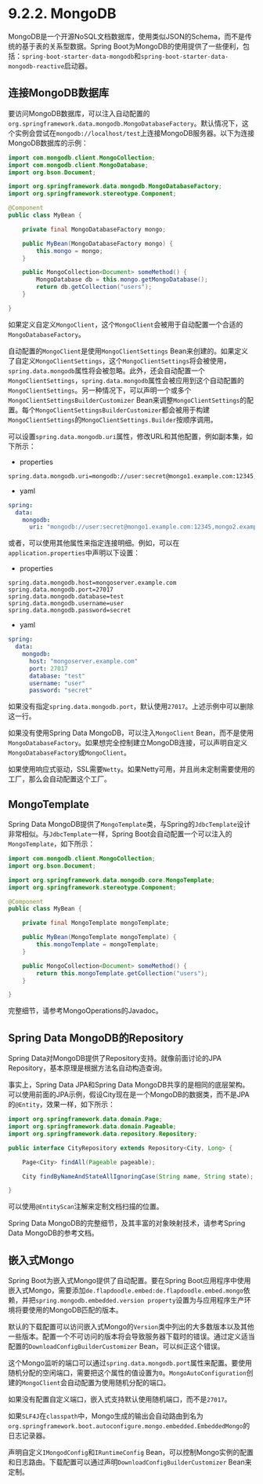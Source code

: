 # 9.2.2. MongoDB

MongoDB是一个开源NoSQL文档数据库，使用类似JSON的Schema，而不是传统的基于表的关系型数据。Spring Boot为MongoDB的使用提供了一些便利，包括：`spring-boot-starter-data-mongodb`和`spring-boot-starter-data-mongodb-reactive`启动器。

## 连接MongoDB数据库

要访问MongoDB数据库，可以注入自动配置的`org.springframework.data.mongodb.MongoDatabaseFactory`。默认情况下，这个实例会尝试在`mongodb://localhost/test`上连接MongoDB服务器。以下为连接MongoDB数据库的示例：

```java
import com.mongodb.client.MongoCollection;
import com.mongodb.client.MongoDatabase;
import org.bson.Document;

import org.springframework.data.mongodb.MongoDatabaseFactory;
import org.springframework.stereotype.Component;

@Component
public class MyBean {

    private final MongoDatabaseFactory mongo;

    public MyBean(MongoDatabaseFactory mongo) {
        this.mongo = mongo;
    }

    public MongoCollection<Document> someMethod() {
        MongoDatabase db = this.mongo.getMongoDatabase();
        return db.getCollection("users");
    }

}
```

如果定义自定义`MongoClient`，这个`MongoClient`会被用于自动配置一个合适的`MongoDatabaseFactory`。

自动配置的`MongoClient`是使用`MongoClientSettings` Bean来创建的。如果定义了自定义`MongoClientSettings`，这个`MongoClientSettings`将会被使用，`spring.data.mongodb`属性将会被忽略。此外，还会自动配置一个`MongoClientSettings`，`spring.data.mongodb`属性会被应用到这个自动配置的`MongoClientSettings`。另一种情况下，可以声明一个或多个`MongoClientSettingsBuilderCustomizer` Bean来调整`MongoClientSettings`的配置。每个`MongoClientSettingsBuilderCustomizer`都会被用于构建`MongoClientSettings`的`MongoClientSettings.Builder`按顺序调用。

可以设置`spring.data.mongodb.uri`属性，修改URL和其他配置，例如副本集，如下所示：

+ properties

```properties
spring.data.mongodb.uri=mongodb://user:secret@mongo1.example.com:12345,mongo2.example.com:23456/test
```

+ yaml

```yaml
spring:
  data:
    mongodb:
      uri: "mongodb://user:secret@mongo1.example.com:12345,mongo2.example.com:23456/test"
```

或者，可以使用其他属性来指定连接明细。例如，可以在`application.properties`中声明以下设置：

+ properties

```properties
spring.data.mongodb.host=mongoserver.example.com
spring.data.mongodb.port=27017
spring.data.mongodb.database=test
spring.data.mongodb.username=user
spring.data.mongodb.password=secret
```

+ yaml

```yaml
spring:
  data:
    mongodb:
      host: "mongoserver.example.com"
      port: 27017
      database: "test"
      username: "user"
      password: "secret"
```

<univ-note type="tip">

如果没有指定`spring.data.mongodb.port`，默认使用`27017`。上述示例中可以删除这一行。

</univ-note>

<univ-note type="tip">

如果没有使用Spring Data MongoDB，可以注入`MongoClient` Bean，而不是使用`MongoDatabaseFactory`。如果想完全控制建立MongoDB连接，可以声明自定义`MongoDatabaseFactory`或`MongoClient`。

</univ-note>

<univ-note type="note">

如果使用响应式驱动，SSL需要`Netty`。如果Netty可用，并且尚未定制需要使用的工厂，那么会自动配置这个工厂。

</univ-note>

## MongoTemplate

Spring Data MongoDB提供了`MongoTemplate`类，与Spring的`JdbcTemplate`设计非常相似。与`JdbcTemplate`一样，Spring Boot会自动配置一个可以注入的`MongoTemplate`，如下所示：

```java
import com.mongodb.client.MongoCollection;
import org.bson.Document;

import org.springframework.data.mongodb.core.MongoTemplate;
import org.springframework.stereotype.Component;

@Component
public class MyBean {

    private final MongoTemplate mongoTemplate;

    public MyBean(MongoTemplate mongoTemplate) {
        this.mongoTemplate = mongoTemplate;
    }

    public MongoCollection<Document> someMethod() {
        return this.mongoTemplate.getCollection("users");
    }

}
```

完整细节，请参考MongoOperations的Javadoc。

## Spring Data MongoDB的Repository

Spring Data对MongoDB提供了Repository支持。就像前面讨论的JPA Repository，基本原理是根据方法名自动构造查询。

事实上，Spring Data JPA和Spring Data MongoDB共享的是相同的底层架构。可以使用前面的JPA示例，假设City现在是一个MongoDB的数据类，而不是JPA的`@Entity`，效果一样，如下所示：

```java
import org.springframework.data.domain.Page;
import org.springframework.data.domain.Pageable;
import org.springframework.data.repository.Repository;

public interface CityRepository extends Repository<City, Long> {

    Page<City> findAll(Pageable pageable);

    City findByNameAndStateAllIgnoringCase(String name, String state);

}
```

<univ-note type="tip">

可以使用`@EntityScan`注解来定制文档扫描的位置。

</univ-note>

<univ-note type="tip">

Spring Data MongoDB的完整细节，及其丰富的对象映射技术，请参考Spring Data MongoDB的参考文档。

</univ-note>

## 嵌入式Mongo

Spring Boot为嵌入式Mongo提供了自动配置。要在Spring Boot应用程序中使用嵌入式Mongo，需要添加`de.flapdoodle.embed:de.flapdoodle.embed.mongo`依赖，并把`spring.mongodb.embedded.version property`设置为与应用程序生产环境将要使用的MongoDB匹配的版本。

<univ-note type="note">

默认的下载配置可以访问嵌入式Mongo的`Version`类中列出的大多数版本以及其他一些版本。配置一个不可访问的版本将会导致服务器下载时的错误。通过定义适当配置的`DownloadConfigBuilderCustomizer` Bean，可以纠正这个错误。

</univ-note>

这个Mongo监听的端口可以通过`spring.data.mongodb.port`属性来配置。要使用随机分配的空闲端口，需要把这个属性的值设置为`0`。`MongoAutoConfiguration`创建的`MongoClient`会自动配置为使用随机分配的端口。

<univ-note type="note">

如果没有配置自定义端口，嵌入式支持默认使用随机端口，而不是`27017`。

</univ-note>

如果`SLF4J`在`classpath`中，Mongo生成的输出会自动路由到名为`org.springframework.boot.autoconfigure.mongo.embedded.EmbeddedMongo`的日志记录器。

声明自定义`IMongodConfig`和`IRuntimeConfig` Bean，可以控制Mongo实例的配置和日志路由。下载配置可以通过声明`DownloadConfigBuilderCustomizer` Bean来定制。
